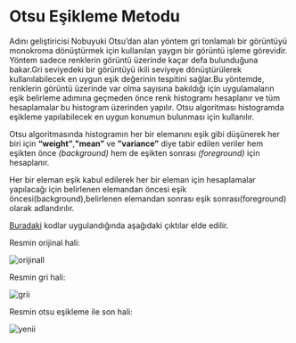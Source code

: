 # Otsu Eşikleme Metodu

Adını geliştiricisi Nobuyuki Otsu’dan alan yöntem gri tonlamalı bir görüntüyü monokroma dönüştürmek için kullanılan yaygın bir görüntü işleme görevidir. Yöntem sadece renklerin görüntü üzerinde kaçar defa bulunduğuna bakar.Gri seviyedeki bir görüntüyü ikili seviyeye dönüştürülerek kullanılabilecek en uygun eşik değerinin tespitini sağlar.Bu yöntemde, renklerin görüntü üzerinde var olma sayısına bakıldığı için uygulamaların eşik belirleme adımına geçmeden önce renk histogramı hesaplanır ve tüm hesaplamalar bu histogram üzerinden yapılır. Otsu algoritması histogramda eşikleme yapılabilecek en uygun konumun bulunması için kullanılır.

Otsu algoritmasında histogramın her bir elemanını eşik gibi düşünerek her biri için **“weight”**,**"mean”** ve **”variance”** diye tabir edilen veriler hem eşikten önce *(background)* hem de eşikten sonrası *(foreground)* için hesaplanır.

Her bir eleman eşik kabul edilerek her bir eleman için hesaplamalar yapılacağı için belirlenen elemandan öncesi eşik öncesi(background),belirlenen elemandan sonrası eşik sonrası(foreground) olarak adlandırılır.

[Buradaki](https://github.com/rumeysaustun/Flask-ile-Goruntu-Isleme/blob/main/03-%20Otsu%20Eşikleme%20Yöntemi/Otsu%20Eşikleme%20Metodu%20Flask.py) kodlar uygulandığında aşağıdaki çıktılar elde edilir.<br>

Resmin orijinal hali:

![orijinall](https://user-images.githubusercontent.com/59111328/135831971-faad6dfc-0085-42c7-89c7-537c0d6d5b52.PNG)

Resmin gri hali:

![grii](https://user-images.githubusercontent.com/59111328/135831979-5ca29bbb-3092-41a5-903d-25f2a6c86aac.PNG)

Resmin otsu eşikleme ile son hali:

![yenii](https://user-images.githubusercontent.com/59111328/135831978-d430ecf3-0179-4add-9a9b-1dded4a00939.PNG)




